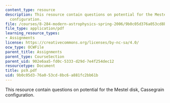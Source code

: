 ```yaml
---
content_type: resource
description: This resource contain questions on potential for the Mestel disk, Cassegrain
  configuration.
file: /courses/8-284-modern-astrophysics-spring-2006/9b0c05d376a053cd8bc6a881fc2bb61b_ps9.pdf
file_type: application/pdf
learning_resource_types:
- Assignments
license: https://creativecommons.org/licenses/by-nc-sa/4.0/
ocw_type: OCWFile
parent_title: Assignments
parent_type: CourseSection
parent_uid: 902e6aa5-fd0c-5333-d29d-7e4f254dec12
resourcetype: Document
title: ps9.pdf
uid: 9b0c05d3-76a0-53cd-8bc6-a881fc2bb61b
---
```

This resource contain questions on potential for the Mestel disk, Cassegrain configuration.